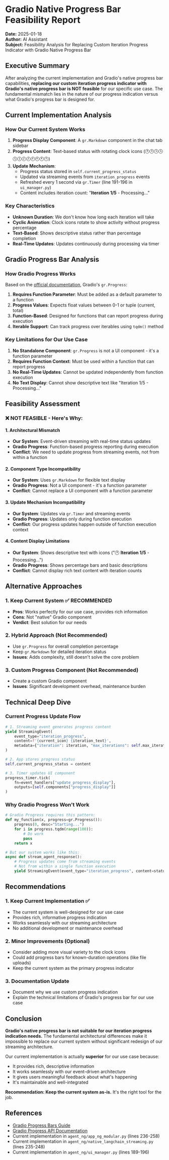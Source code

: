 # Gradio Native Progress Bar Feasibility Report

**Date:** 2025-01-18  
**Author:** AI Assistant  
**Subject:** Feasibility Analysis for Replacing Custom Iteration Progress Indicator with Gradio Native Progress Bar

## Executive Summary

After analyzing the current implementation and Gradio's native progress bar capabilities, **replacing our custom iteration progress indicator with Gradio's native progress bar is NOT feasible** for our specific use case. The fundamental mismatch lies in the nature of our progress indication versus what Gradio's progress bar is designed for.

## Current Implementation Analysis

### How Our Current System Works

1. **Progress Display Component**: A `gr.Markdown` component in the chat tab sidebar
2. **Progress Content**: Text-based status with rotating clock icons (🕐🕑🕒🕓🕔🕕🕖🕗🕘🕙🕚🕛)
3. **Update Mechanism**: 
   - Progress status stored in `self.current_progress_status`
   - Updated via streaming events from `iteration_progress` events
   - Refreshed every 1 second via `gr.Timer` (line 191-196 in `ui_manager.py`)
   - Content includes iteration count: "**Iteration 1/5** - Processing..."

### Key Characteristics

- **Unknown Duration**: We don't know how long each iteration will take
- **Cyclic Animation**: Clock icons rotate to show activity without progress percentage
- **Text-Based**: Shows descriptive status rather than percentage completion
- **Real-Time Updates**: Updates continuously during processing via timer

## Gradio Progress Bar Analysis

### How Gradio Progress Works

Based on the [official documentation](https://www.gradio.app/guides/progress-bars), Gradio's `gr.Progress`:

1. **Requires Function Parameter**: Must be added as a default parameter to a function
2. **Progress Values**: Expects float values between 0-1 or tuple (current, total)
3. **Function-Based**: Designed for functions that can report progress during execution
4. **Iterable Support**: Can track progress over iterables using `tqdm()` method

### Key Limitations for Our Use Case

1. **No Standalone Component**: `gr.Progress` is not a UI component - it's a function parameter
2. **Requires Function Context**: Must be used within a function that can report progress
3. **No Real-Time Updates**: Cannot be updated independently from function execution
4. **No Text Display**: Cannot show descriptive text like "Iteration 1/5 - Processing..."

## Feasibility Assessment

### ❌ **NOT FEASIBLE** - Here's Why:

#### 1. **Architectural Mismatch**
- **Our System**: Event-driven streaming with real-time status updates
- **Gradio Progress**: Function-based progress reporting during execution
- **Conflict**: We need to update progress from streaming events, not from within a function

#### 2. **Component Type Incompatibility**
- **Our System**: Uses `gr.Markdown` for flexible text display
- **Gradio Progress**: Not a UI component - it's a function parameter
- **Conflict**: Cannot replace a UI component with a function parameter

#### 3. **Update Mechanism Incompatibility**
- **Our System**: Updates via `gr.Timer` and streaming events
- **Gradio Progress**: Updates only during function execution
- **Conflict**: Our progress updates happen outside of function execution context

#### 4. **Content Display Limitations**
- **Our System**: Shows descriptive text with icons ("🕐 **Iteration 1/5** - Processing...")
- **Gradio Progress**: Shows percentage bars and basic descriptions
- **Conflict**: Cannot display rich text content with iteration counts

## Alternative Approaches

### 1. **Keep Current System** ✅ **RECOMMENDED**
- **Pros**: Works perfectly for our use case, provides rich information
- **Cons**: Not "native" Gradio component
- **Verdict**: Best solution for our needs

### 2. **Hybrid Approach** (Not Recommended)
- Use `gr.Progress` for overall completion percentage
- Keep `gr.Markdown` for detailed iteration status
- **Issues**: Adds complexity, still doesn't solve the core problem

### 3. **Custom Progress Component** (Not Recommended)
- Create a custom Gradio component
- **Issues**: Significant development overhead, maintenance burden

## Technical Deep Dive

### Current Progress Update Flow

```python
# 1. Streaming event generates progress content
yield StreamingEvent(
    event_type="iteration_progress",
    content=f'{current_icon} {iteration_text}',
    metadata={"iteration": iteration, "max_iterations": self.max_iterations}
)

# 2. App stores progress status
self.current_progress_status = content

# 3. Timer updates UI component
progress_timer.tick(
    fn=event_handlers["update_progress_display"],
    outputs=[self.components["progress_display"]]
)
```

### Why Gradio Progress Won't Work

```python
# Gradio Progress requires this pattern:
def my_function(x, progress=gr.Progress()):
    progress(0, desc="Starting...")
    for i in progress.tqdm(range(100)):
        # Do work
        pass
    return x

# But our system works like this:
async def stream_agent_response():
    # Progress updates come from streaming events
    # Not from within a single function execution
    yield StreamingEvent(event_type="iteration_progress", content=status)
```

## Recommendations

### 1. **Keep Current Implementation** ✅
- The current system is well-designed for our use case
- Provides rich, informative progress indication
- Works seamlessly with our streaming architecture
- No additional development or maintenance overhead

### 2. **Minor Improvements** (Optional)
- Consider adding more visual variety to the clock icons
- Could add progress bars for known-duration operations (like file uploads)
- Keep the current system as the primary progress indicator

### 3. **Documentation Update**
- Document why we use custom progress indication
- Explain the technical limitations of Gradio's progress bar for our use case

## Conclusion

**Gradio's native progress bar is not suitable for our iteration progress indication needs.** The fundamental architectural differences make it impossible to replace our current system without significant redesign of our streaming architecture.

Our current implementation is actually **superior** for our use case because:
- It provides rich, descriptive information
- It works seamlessly with our event-driven architecture
- It gives users meaningful feedback about what's happening
- It's maintainable and well-integrated

**Recommendation: Keep the current system as-is.** It's the right tool for the job.

## References

- [Gradio Progress Bars Guide](https://www.gradio.app/guides/progress-bars)
- [Gradio Progress API Documentation](https://www.gradio.app/docs/gradio/progress)
- Current implementation in `agent_ng/app_ng_modular.py` (lines 236-258)
- Current implementation in `agent_ng/native_langchain_streaming.py` (lines 235-248)
- Current implementation in `agent_ng/ui_manager.py` (lines 189-196)
